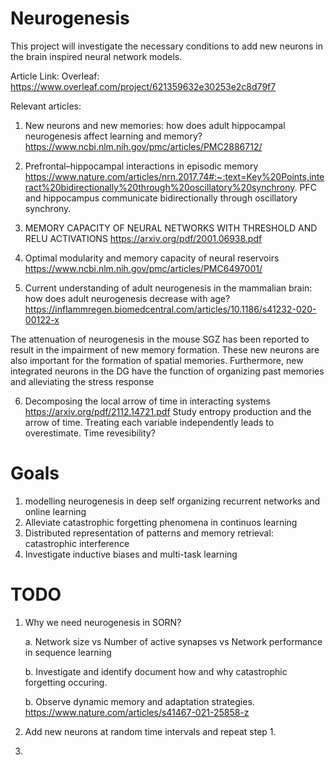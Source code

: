 
# Neurogenesis

This project will investigate the necessary conditions to add new neurons in the brain inspired neural network models.  

Article Link:
Overleaf:
https://www.overleaf.com/project/621359632e30253e2c8d79f7


Relevant articles:

1. New neurons and new memories: how does adult hippocampal neurogenesis affect learning and memory? https://www.ncbi.nlm.nih.gov/pmc/articles/PMC2886712/

2. Prefrontal–hippocampal interactions in episodic memory https://www.nature.com/articles/nrn.2017.74#:~:text=Key%20Points,interact%20bidirectionally%20through%20oscillatory%20synchrony.
PFC and hippocampus communicate bidirectionally through oscillatory synchrony.

3. MEMORY CAPACITY OF NEURAL NETWORKS WITH THRESHOLD AND RELU ACTIVATIONS https://arxiv.org/pdf/2001.06938.pdf

4. Optimal modularity and memory capacity of neural reservoirs https://www.ncbi.nlm.nih.gov/pmc/articles/PMC6497001/

5. Current understanding of adult neurogenesis in the mammalian brain: how does adult neurogenesis decrease with age?https://inflammregen.biomedcentral.com/articles/10.1186/s41232-020-00122-x

The attenuation of neurogenesis in the mouse SGZ has been reported to result in the impairment of new memory formation. These new neurons are also important for the formation of spatial memories. Furthermore, new integrated neurons in the DG have the function of organizing past memories and alleviating the stress response 

6. Decomposing the local arrow of time in interacting systems https://arxiv.org/pdf/2112.14721.pdf
Study entropy production and the arrow of time. Treating each variable independently leads to overestimate. Time revesibility?


# Goals

1. modelling neurogenesis in deep self organizing recurrent networks and online learning
2. Alleviate catastrophic forgetting phenomena in continuos learning
3. Distributed representation of patterns and memory retrieval: catastrophic interference
4. Investigate inductive biases and multi-task learning 

# TODO
1. Why we need neurogenesis in SORN?

    a. Network size vs Number of active synapses vs Network performance in sequence learning
    
    b. Investigate and identify document how and why catastrophic forgetting occuring.
    
    b. Observe dynamic memory and adaptation strategies. https://www.nature.com/articles/s41467-021-25858-z
    
2. Add new neurons at random time intervals and repeat step 1.
3. 
